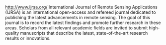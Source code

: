 http://www.ijrsa.org/
International Journal of Remote Sensing Applications (IJRSA) is an international open-access and refereed journal dedicated to publishing the latest advancements in remote sensing. The goal of this journal is to record the latest findings and promote further research in these areas. Scholars from all relevant academic fields are invited to submit high-quality manuscripts that describe the latest, state-of-the-art research results or innovations.
